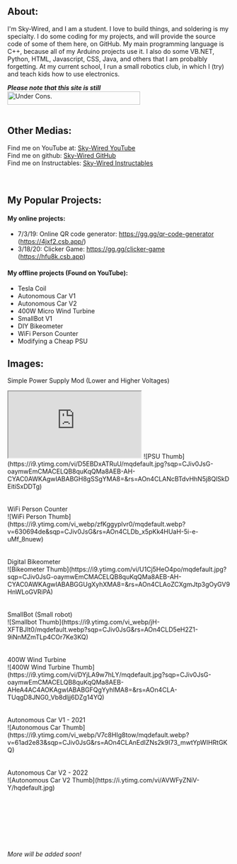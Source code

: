 
## About:
I'm Sky-Wired, and I am a student. I love to build things, and soldering is my specialty. I do some coding for my projects, and will provide the source code of some of them here, on GitHub. My main programming language is C++, because all of my Arduino projects use it. I also do some VB.NET, Python, HTML, Javascript, CSS, Java, and others that I am probalbly forgetting. At my current school, I run a small robotics club, in which I (try) and teach kids how to use electronics.

_**Please note that this site is still**_<br>
<img src="https://th.bing.com/th/id/OIP.cFKcPo55PxVWjgCMo0t8_wHaAu?pid=ImgDet&w=2378&h=235&rs=1" width="300px" height="30px" alt="Under Cons."> </img>
<br><br>
## Other Medias:
Find me on YouTube at: [Sky-Wired YouTube](https://www.youtube.com/@sky-wired)<br>
Find me on github: [Sky-Wired GitHub](https://github.com/Sky-Wire)<br>
Find me on Instructables: [Sky-Wired Instructables](https://www.instructables.com/member/skywiredvt/)<br>
<br><br>
## My Popular Projects:

#### My online projects:
  * 7/3/19: Online QR code generator: https://gg.gg/qr-code-generator (https://4jxf2.csb.app/)<br>
  * 3/18/20: Clicker Game: https://gg.gg/clicker-game (https://hfu8k.csb.app)

#### My offline projects (Found on YouTube):
  * Tesla Coil
  * Autonomous Car V1
  * Autonomous Car V2
  * 400W Micro Wind Turbine
  * SmallBot V1
  * DIY Bikeometer
  * WiFi Person Counter
  * Modifying a Cheap PSU

## Images:

  Simple Power Supply Mod (Lower and Higher Voltages)<br>
  <iframe src="https://hfu8k.csb.app"></iframe>
  ![PSU Thumb](https://i9.ytimg.com/vi/D5EBDxATRuU/mqdefault.jpg?sqp=CJiv0JsG-oaymwEmCMACELQB8quKqQMa8AEB-AH-CYAC0AWKAgwIABABGH8gSSgYMA8=&rs=AOn4CLANcBTdvHhN5j8QlSkDEitiSxDDTg)
  <br>
  <br>
  <br>
  WiFi Person Counter<br>
  ![WiFi Person Thumb](https://i9.ytimg.com/vi_webp/zfKggyplvr0/mqdefault.webp?v=630694de&sqp=CJiv0JsG&rs=AOn4CLDb_x5pKk4HUaH-5i-e-uMf_8nuew)
  <br>
  <br>
  <br>
  Digital Bikeometer<br>
  ![Bikeometer Thumb](https://i9.ytimg.com/vi/U1Cj5HeO4po/mqdefault.jpg?sqp=CJiv0JsG-oaymwEmCMACELQB8quKqQMa8AEB-AH-CYAC0AWKAgwIABABGGUgXyhXMA8=&rs=AOn4CLAoZCXgmJtp3gOyGV9HnWLoGVRiPA)
  <br>
  <br>
  <br>
  SmallBot (Small robot)<br>
  ![Smallbot Thumb](https://i9.ytimg.com/vi_webp/jH-XFTBJIt0/mqdefault.webp?sqp=CJiv0JsG&rs=AOn4CLD5eH2Z1-9iNnMZmTLp4COr7Ke3KQ)
  <br>
  <br>
  <br>
  400W Wind Turbine<br>
  ![400W Wind Turbine Thumb](https://i9.ytimg.com/vi/DYjLA9w7hLY/mqdefault.jpg?sqp=CJiv0JsG-oaymwEmCMACELQB8quKqQMa8AEB-AHeA4AC4AOKAgwIABABGFQgYyhlMA8=&rs=AOn4CLA-TUqgD8JNG0_Vb8dljj6DZg14YQ)
  <br>
  <br>
  <br>
  Autonomous Car V1 - 2021<br>
  ![Autonomous Car Thumb](https://i9.ytimg.com/vi_webp/V7c8HIg8tow/mqdefault.webp?v=61ad2e83&sqp=CJiv0JsG&rs=AOn4CLAnEdIZNs2k9I73_mwtYpWIHRtGKQ)
  <br>
  <br>
  <br>
  Autonomous Car V2 - 2022<br>
  ![Autonomous Car V2 Thumb](https://i.ytimg.com/vi/AVWFyZNiV-Y/hqdefault.jpg)
  
  ![]()

<br><br>
<br><br><br>
###### More will be added soon!

